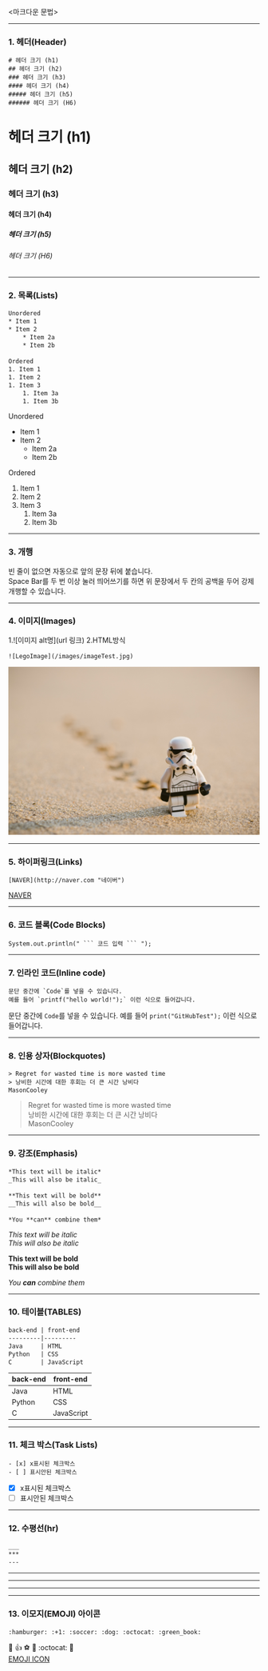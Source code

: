 <마크다운 문법>

---

### 1. 헤더(Header)
```
# 헤더 크기 (h1)
## 헤더 크기 (h2)
### 헤더 크기 (h3)
#### 헤더 크기 (h4)
##### 헤더 크기 (h5)
###### 헤더 크기 (H6)
```
# 헤더 크기 (h1)
## 헤더 크기 (h2)
### 헤더 크기 (h3)
#### 헤더 크기 (h4)
##### 헤더 크기 (h5)
###### 헤더 크기 (H6)

---

### 2. 목록(Lists)
```
Unordered 
* Item 1 
* Item 2 
    * Item 2a 
    * Item 2b 

Ordered 
1. Item 1 
1. Item 2 
1. Item 3 
    1. Item 3a 
    1. Item 3b
```
Unordered 
* Item 1 
* Item 2 
    * Item 2a 
    * Item 2b 

Ordered 
1. Item 1 
1. Item 2 
1. Item 3 
    1. Item 3a 
    1. Item 3b
    
---

### 3. 개행

빈 줄이 없으면 자동으로 앞의 문장 뒤에 붙습니다.  
Space Bar를 두 번 이상 눌러 띄어쓰기를 하면 위 문장에서 두 칸의 공백을 두어 강제 개행할 수 있습니다.

---

### 4. 이미지(Images)
1.![이미지 alt명](url 링크) 
2.HTML방식
```
![LegoImage](/images/imageTest.jpg) 
```
![LegoImage](/images/imageTest.jpg) 

---

### 5. 하이퍼링크(Links)
```
[NAVER](http://naver.com "네이버")
```
[NAVER](http://naver.com "네이버")

---

### 6. 코드 블록(Code Blocks)
```
System.out.println(" ``` 코드 입력 ``` ");
```

---

### 7. 인라인 코드(Inline code)
```
문단 중간에 `Code`를 넣을 수 있습니다. 
예를 들어 `printf("hello world!");` 이런 식으로 들어갑니다.
```
문단 중간에 `Code`를 넣을 수 있습니다. 
예를 들어 `print("GitHubTest");` 이런 식으로 들어갑니다.

---

### 8. 인용 상자(Blockquotes)
```
> Regret for wasted time is more wasted time  
> 낭비한 시간에 대한 후회는 더 큰 시간 낭비다  
MasonCooley
```

> Regret for wasted time is more wasted time  
> 낭비한 시간에 대한 후회는 더 큰 시간 낭비다  
MasonCooley

---

### 9. 강조(Emphasis)
```
*This text will be italic*  
_This will also be italic_  

**This text will be bold**  
__This will also be bold__  

*You **can** combine them*  
```

*This text will be italic*  
_This will also be italic_  

**This text will be bold**  
__This will also be bold__  

*You **can** combine them*  

---

### 10. 테이블(TABLES)
```
back-end | front-end
---------|---------
Java     | HTML
Python   | CSS
C        | JavaScript
```

back-end | front-end
---------|---------
Java     | HTML
Python   | CSS
C        | JavaScript

---

### 11. 체크 박스(Task Lists)
```
- [x] x표시된 체크박스
- [ ] 표시안된 체크박스
```

- [x] x표시된 체크박스  
- [ ] 표시안된 체크박스

---

### 12. 수평선(hr)
```
___
***
---
```
___
***
---

---

### 13. 이모지(EMOJI) 아이콘
```
:hamburger: :+1: :soccer: :dog: :octocat: :green_book:
```
:hamburger: :+1: :soccer: :dog: :octocat: :green_book:  
[EMOJI ICON](https://www.webfx.com/tools/emoji-cheat-sheet/)
